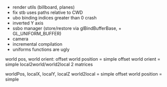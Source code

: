 * render utils (billboard, planes)
* fix stb uses paths relative to CWD
* ubo binding indices greater than 0 crash
* inverted Y axis
* ssbo manager (store/restore via glBindBufferBase, + GL_UNIFORM_BUFFER)
* camera
* incremental compilation
* uniforms functions are ugly


world pos, world orient:
offset world position = simple
offset world orient = simple
local2world/world2local 2 matrices

worldPos, localX, localY, localZ
world2local = simple
offset world position = simple
